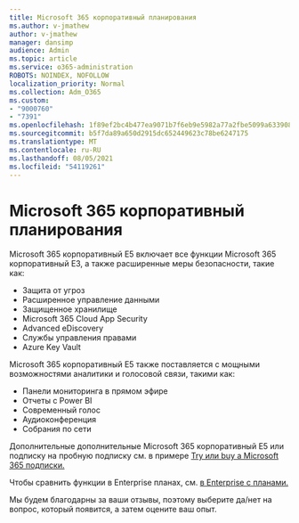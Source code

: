 ```yaml
---
title: Microsoft 365 корпоративный планирования
ms.author: v-jmathew
author: v-jmathew
manager: dansimp
audience: Admin
ms.topic: article
ms.service: o365-administration
ROBOTS: NOINDEX, NOFOLLOW
localization_priority: Normal
ms.collection: Adm_O365
ms.custom:
- "9000760"
- "7391"
ms.openlocfilehash: 1f89ef2bc4b477ea9071b7f6eb9e5982a77a2fbe5099a633908b5026ccaf26b1
ms.sourcegitcommit: b5f7da89a650d2915dc652449623c78be6247175
ms.translationtype: MT
ms.contentlocale: ru-RU
ms.lasthandoff: 08/05/2021
ms.locfileid: "54119261"
---
```

# <a name="microsoft-365-enterprise-plan-differences"></a>Microsoft 365 корпоративный планирования

Microsoft 365 корпоративный E5 включает все функции Microsoft 365 корпоративный E3, а также расширенные меры безопасности, такие как:

- Защита от угроз
- Расширенное управление данными
- Защищенное хранилище
- Microsoft 365 Cloud App Security
- Advanced eDiscovery
- Службы управления правами
- Azure Key Vault

Microsoft 365 корпоративный E5 также поставляется с мощными возможностями аналитики и голосовой связи, такими как:

- Панели мониторинга в прямом эфире
- Отчеты с Power BI
- Современный голос
- Аудиоконференция
- Собрания по сети

Дополнительные дополнительные Microsoft 365 корпоративный E5 или подписку на пробную подписку см. в примере [Try или buy a Microsoft 365 подписки.](https://go.microsoft.com/fwlink/?linkid=2099673)

Чтобы сравнить функции в Enterprise планах, см. [в Enterprise с планами.](https://go.microsoft.com/fwlink/?linkid=2097200)

Мы будем благодарны за ваши отзывы, поэтому выберите да/нет на вопрос, который появится, а затем оцените ваш опыт.
